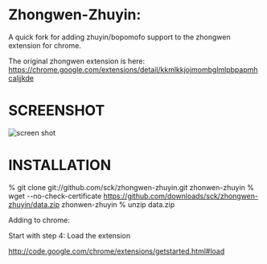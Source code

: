 Zhongwen-Zhuyin: 
================

A quick fork for adding zhuyin/bopomofo support to the zhongwen extension
for chrome.

The original zhongwen extension is here:
https://chrome.google.com/extensions/detail/kkmlkkjojmombglmlpbpapmhcaljjkde

SCREENSHOT
==========

![screen shot](https://github.com/downloads/sck/zhongwen-zhuyin/screenshot.png)

INSTALLATION
============

% git clone git://github.com/sck/zhongwen-zhuyin.git
zhonwen-zhuyin % wget --no-check-certificate https://github.com/downloads/sck/zhongwen-zhuyin/data.zip
zhonwen-zhuyin % unzip data.zip

Adding to chrome:

Start with step 4: Load the extension

http://code.google.com/chrome/extensions/getstarted.html#load

